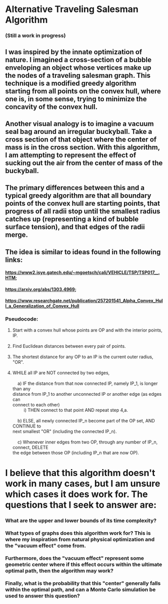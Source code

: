 # Alternative Traveling Salesman Algorithm
### (Still a work in progress)
  
## I was inspired by the innate optimization of nature. I imagined a cross-section of a bubble enveloping an object whose vertices make up the nodes of a traveling salesman graph. This technique is a modified greedy algorithm starting from all points on the convex hull, where one is, in some sense, trying to minimize the concavity of the convex hull.

## Another visual analogy is to imagine a vacuum seal bag around an irregular buckyball. Take a cross section of that object where the center of mass is in the cross section. With this algorithm, I am attempting to represent the effect of sucking out the air from the center of mass of the buckyball.
   
## The primary differences between this and a typical greedy algorithm are that all boundary points of the convex hull are starting points, that progress of all radii stop until the smallest radius catches up (representing a kind of bubble surface tension), and that edges of the radii merge.

## The idea is similar to ideas found in the following links:
#### https://www2.isye.gatech.edu/~mgoetsch/cali/VEHICLE/TSP/TSP017__.HTM; 
#### https://arxiv.org/abs/1303.4969;
#### https://www.researchgate.net/publication/257201541_Alpha_Convex_Hull_a_Generalization_of_Convex_Hull
 
### Pseudocode:

1. Start with a convex hull whose points are OP and with the interior points, IP.<br /><br />
2. Find Euclidean distances between every pair of points.<br /><br />
3. The shortest distance for any OP to an IP is the current outer radius, \"OR\".<br /><br />
4. WHILE all IP are NOT connected by two edges,<br /><br />
&nbsp;&nbsp;&nbsp;&nbsp;a) IF the distance from that now connected IP, namely IP_1, is longer than any <br />
distance from IP_1 to another unconnected IP or another edge (as edges can <br />
connect to each other)<br />
&nbsp;&nbsp;&nbsp;&nbsp;&nbsp;&nbsp;&nbsp;&nbsp; i) THEN connect to that point AND repeat step 4,a.<br /><br />
&nbsp;&nbsp;&nbsp;&nbsp;b) ELSE, all newly connected IP_n become part of the OP set, AND CONTINUE to<br />
next smallest \"OR\" (including the connected IP_n).<br /><br />
&nbsp;&nbsp;&nbsp;&nbsp;c) Whenever inner edges from two OP, through any number of IP_n, connect, DELETE <br />
the edge between those OP (including IP_n that are now OP).

# I believe that this algorithm doesn't work in many cases, but I am unsure which cases it does work for. The questions that I seek to answer are:
### What are the upper and lower bounds of its time complexity?<br /><br />What types of graphs does this algorithm work for? This is where my inspiration from natural physical optimization and the \"vacuum effect\" come from.<br /><br />Furthermore, does the \"vacuum effect\" represent some geometric center where if this effect occurs within the ultimate optimal path, then the algorithm may work?<br /><br />Finally, what is the probability that this \"center\" generally falls within the optimal path, and can a Monte Carlo simulation be used to answer this question?
